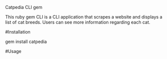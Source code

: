 Catpedia CLI gem

This ruby gem CLI is a CLI application that scrapes a website and displays a list of cat breeds. Users can see more information regarding each cat. 

#Installation

gem install catpedia

#Usage
